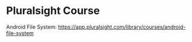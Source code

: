 # Pluralsight Course

Android File System: https://app.pluralsight.com/library/courses/android-file-system 